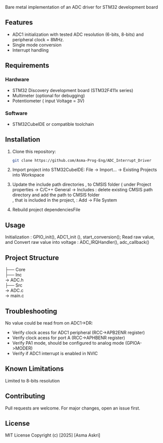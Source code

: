 Bare metal implementation  of an ADC driver for STM32 development board 
## Features
- ADC1 initialization with tested ADC resolution (6-bits, 8-bits) and peripheral clock = 8MHz.
- Single mode conversion
- Interrupt handling
## Requirements
### Hardware
- STM32 Discovery development board (STM32F411x series)
- Multimeter (optional for debugging)
- Potentiometer ( input Voltage = 3V)
### Software
- STM32CubeIDE or compatible toolchain
## Installation
1. Clone this repository:
   ```bash
   git clone https://github.com/Asma-Prog-Eng/ADC_Interrupt_Driver
   
2. Import project into STM32CubeIDE:
File → Import... → Existing Projects into Workspace

3. Update the include path directories ,  to CMSIS folder ( under Project properties -> C/C++ General -> Includes : delete existing CMSIS path directory and  add the path to CMSIS folder <br />,
   that is included in the project, : Add -> File System <br />

4. Rebuild project dependenciesFile 

## Usage
Initialization : GPIO_init(), ADC1_init (), start_conversion();
Read raw value, and Convert raw value into voltage : ADC_IRQHandler(), adc_callback()

## Project Structure

├── Core<br />
├── Inc<br />  → ADC.h <br />
├── Src<br /> → ADC.c<br /> → main.c

## Troubleshooting

No value could be read from on ADC1->DR:
- Verify clock acess for ADC1 peripheral (RCC->APB2ENR register)
- Verify clock acess for port A (RCC->APHBENR register)
- Verify PA1 mode, should be configured to analog mode (GPIOA->MODER)
- Verify if ADC1 interrupt is enabled in NVIC

## Known Limitations
Limited to 8-bits resolution

## Contributing
Pull requests are welcome. For major changes, open an issue first.

## License
MIT License
Copyright (c) [2025] [Asma Askri]
